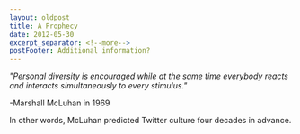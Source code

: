 ```yaml
---
layout: oldpost
title: A Prophecy
date: 2012-05-30
excerpt_separator: <!--more-->
postFooter: Additional information?
---
```


<p><em>"Personal diversity is encouraged while at the same time everybody reacts and interacts simultaneously to every stimulus."</em></p><p>-Marshall McLuhan in 1969</p><p>In other words, McLuhan predicted Twitter culture four decades in advance.</p><p> </p>